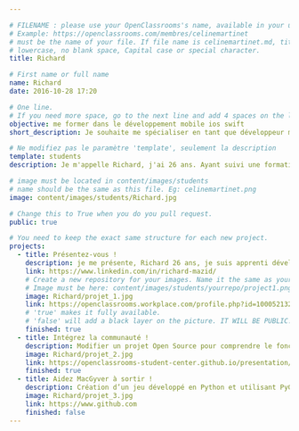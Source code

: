 ```yaml
---

# FILENAME : please use your OpenClassrooms's name, available in your url.
# Example: https://openclassrooms.com/membres/celinemartinet
# must be the name of your file. If file name is celinemartinet.md, title is celinemartinet.
# lowercase, no blank space, Capital case or special character.
title: Richard

# First name or full name
name: Richard
date: 2016-10-28 17:20

# One line.
# If you need more space, go to the next line and add 4 spaces on the left, as in 'description'.
objective: me former dans le développement mobile ios swift
short_description: Je souhaite me spécialiser en tant que développeur mobile ios swift

# Ne modifiez pas le paramètre 'template', seulement la description
template: students
description: Je m'appelle Richard, j'ai 26 ans. Ayant suivi une formation Prép'fullstack cela ma permis de découvrir le monde de la programmation. 

# image must be located in content/images/students
# name should be the same as this file. Eg: celinemartinet.png
image: content/images/students/Richard.jpg

# Change this to True when you do you pull request.
public: true

# You need to keep the exact same structure for each new project.
projects:
  - title: Présentez-vous !
    description: je me présente, Richard 26 ans, je suis apprenti développeur ios.
    link: https://www.linkedin.com/in/richard-mazid/
    # Create a new repository for your images. Name it the same as your nickname and profile picture.
    # Image must be here: content/images/students/yourrepo/project1.png
    image: Richard/projet_1.jpg
    link: https://openclassrooms.workplace.com/profile.php?id=100052132534396
    # 'true' makes it fully available.
    # 'false' will add a black layer on the picture. IT WILL BE PUBLIC!
    finished: true
  - title: Intégrez la communauté !
    description: Modifier un projet Open Source pour comprendre le fonctionnement de Git, de Github et des pull requests. 
    image: Richard/projet_2.jpg
    link: https://openclassrooms-student-center.github.io/presentation/students/ratus.html
    finished: true
  - title: Aidez MacGyver à sortir !
    description: Création d’un jeu développé en Python et utilisant PyGame.
    image: Richard/projet_3.jpg
    link: https://www.github.com
    finished: false
---
```

